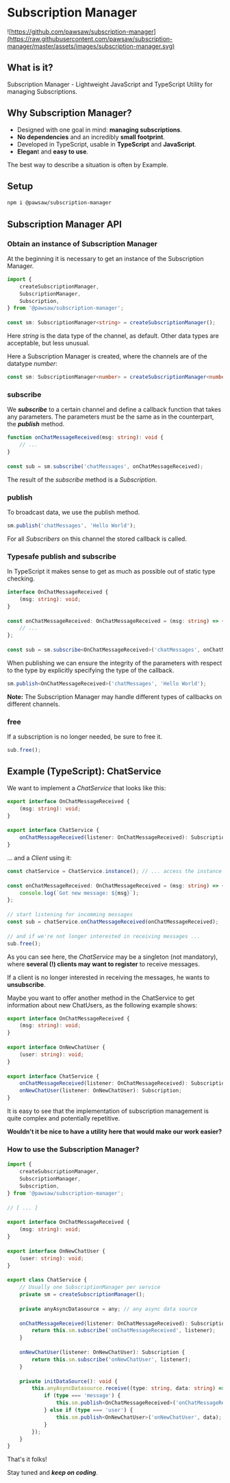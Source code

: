 # Subscription Manager

![https://github.com/pawsaw/subscription-manager](https://raw.githubusercontent.com/pawsaw/subscription-manager/master/assets/images/subscription-manager.svg)

## What is it?

Subscription Manager - Lightweight JavaScript and TypeScript Utility for managing Subscriptions.

## Why Subscription Manager?

-   Designed with one goal in mind: **managing subscriptions**.
-   **No dependencies** and an incredibly **small footprint**.
-   Developed in TypeScript, usable in **TypeScript** and **JavaScript**.
-   **Elegan**t and **easy to use**.

The best way to describe a situation is often by Example.

## Setup

```sh
npm i @pawsaw/subscription-manager
```

## Subscription Manager API

### Obtain an instance of Subscription Manager

At the beginning it is necessary to get an instance of the Subscription Manager.

```ts
import {
    createSubscriptionManager,
    SubscriptionManager,
    Subscription,
} from '@pawsaw/subscription-manager';

const sm: SubscriptionManager<string> = createSubscriptionManager();
```

Here _string_ is the data type of the channel, as default. Other data types are acceptable, but less unusual.

Here a Subscription Manager is created, where the channels are of the datatype _number_:

```ts
const sm: SubscriptionManager<number> = createSubscriptionManager<number>();
```

### subscribe

We **_subscribe_** to a certain channel and define a callback function that takes any parameters. The parameters must be the same as in the counterpart, the **_publish_** method.

```ts
function onChatMessageReceived(msg: string): void {
    // ...
}

const sub = sm.subscribe('chatMessages', onChatMessageReceived);
```

The result of the _subscribe_ method is a _Subscription_.

### publish

To broadcast data, we use the publish method.

```ts
sm.publish('chatMessages', 'Hello World');
```

For all _Subscribers_ on this channel the stored callback is called.

### Typesafe publish and subscribe

In TypeScript it makes sense to get as much as possible out of static type checking.

```ts
interface OnChatMessageReceived {
    (msg: string): void;
}

const onChatMessageReceived: OnChatMessageReceived = (msg: string) => {
    // ...
};

const sub = sm.subscribe<OnChatMessageReceived>('chatMessages', onChatMessageReceived);
```

When publishing we can ensure the integrity of the parameters with respect to the type by explicitly specifying the type of the callback.

```ts
sm.publish<OnChatMessageReceived>('chatMessages', 'Hello World');
```

**Note:** The Subscription Manager may handle different types of callbacks on different channels.

### free

If a subscription is no longer needed, be sure to free it.

```ts
sub.free();
```

## Example (TypeScript): ChatService

We want to implement a _ChatService_ that looks like this:

```ts
export interface OnChatMessageReceived {
    (msg: string): void;
}

export interface ChatService {
    onChatMessageReceived(listener: OnChatMessageReceived): Subscription;
}
```

... and a _Client_ using it:

```ts
const chatService = ChatService.instance(); // ... access the instance somehow

const onChatMessageReceived: OnChatMessageReceived = (msg: string) => {
    console.log(`Got new message: ${msg}`);
};

// start listening for incomming messages
const sub = chatService.onChatMessageReceived(onChatMessageReceived);

// and if we're not longer interested in receiving messages ...
sub.free();
```

As you can see here, the _ChatService_ may be a singleton (not mandatory), where **several (!) clients may want to register** to receive messages.

If a client is no longer interested in receiving the messages, he wants to **unsubscribe**.

Maybe you want to offer another method in the ChatService to get information about new ChatUsers, as the following example shows:

```ts
export interface OnChatMessageReceived {
    (msg: string): void;
}

export interface OnNewChatUser {
    (user: string): void;
}

export interface ChatService {
    onChatMessageReceived(listener: OnChatMessageReceived): Subscription;
    onNewChatUser(listener: OnNewChatUser): Subscription;
}
```

It is easy to see that the implementation of subscription management is quite complex and potentially repetitive.

**Wouldn't it be nice to have a utility here that would make our work easier?**

### How to use the Subscription Manager?

```ts
import {
    createSubscriptionManager,
    SubscriptionManager,
    Subscription,
} from '@pawsaw/subscription-manager';

// [ ... ]

export interface OnChatMessageReceived {
    (msg: string): void;
}

export interface OnNewChatUser {
    (user: string): void;
}

export class ChatService {
    // Usually one SubscriptionManager per service
    private sm = createSubscriptionManager();

    private anyAsyncDatasource = any; // any async data source

    onChatMessageReceived(listener: OnChatMessageReceived): Subscription {
        return this.sm.subscribe('onChatMessageReceived', listener);
    }

    onNewChatUser(listener: OnNewChatUser): Subscription {
        return this.sm.subscribe('onNewChatUser', listener);
    }

    private initDataSource(): void {
        this.anyAsyncDatasource.receive((type: string, data: string) => {
            if (type === 'message') {
                this.sm.publish<OnChatMessageReceived>('onChatMessageReceived', data);
            } else if (type === 'user') {
                this.sm.publish<OnNewChatUser>('onNewChatUser', data);
            }
        });
    }
}
```

That's it folks!

Stay tuned and **_keep on coding_**.
